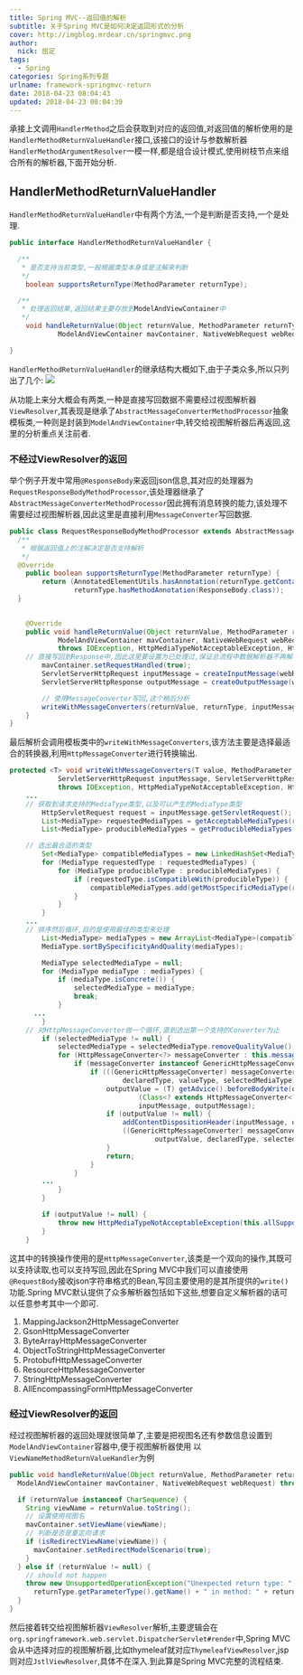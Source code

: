 ```yaml
---
title: Spring MVC--返回值的解析
subtitle: 关于Spring MVC是如何决定返回形式的分析
cover: http://imgblog.mrdear.cn/springmvc.png
author: 
  nick: 屈定
tags:
  - Spring
categories: Spring系列专题
urlname: framework-springmvc-return
date: 2018-04-23 08:04:43
updated: 2018-04-23 08:04:39
---
```

承接上文调用`HandlerMethod`之后会获取到对应的返回值,对返回值的解析使用的是`HandlerMethodReturnValueHandler`接口,该接口的设计与参数解析器`HandlerMethodArgumentResolver`一模一样,都是组合设计模式,使用树枝节点来组合所有的解析器,下面开始分析.

## HandlerMethodReturnValueHandler
`HandlerMethodReturnValueHandler`中有两个方法,一个是判断是否支持,一个是处理.
```java
public interface HandlerMethodReturnValueHandler {

  /**
   * 是否支持当前类型,一般根据类型本身或是注解来判断
   */
	boolean supportsReturnType(MethodParameter returnType);

  /**
   * 处理返回结果,返回结果主要存放到ModelAndViewContainer中
   */
	void handleReturnValue(Object returnValue, MethodParameter returnType,
			ModelAndViewContainer mavContainer, NativeWebRequest webRequest) throws Exception;

}
```
`HandlerMethodReturnValueHandler`的继承结构大概如下,由于子类众多,所以只列出了几个:
![](http://imgblog.mrdear.cn/1523765027.png?imageMogr2/thumbnail/!100p)

从功能上来分大概会有两类,一种是直接写回数据不需要经过视图解析器`ViewResolver`,其表现是继承了`AbstractMessageConverterMethodProcessor`抽象模板类,一种则是封装到`ModelAndViewContainer`中,转交给视图解析器后再返回,这里的分析重点关注前者.

### 不经过ViewResolver的返回
举个例子开发中常用`@ResponseBody`来返回json信息,其对应的处理器为`RequestResponseBodyMethodProcessor`,该处理器继承了`AbstractMessageConverterMethodProcessor`因此拥有消息转换的能力,该处理不需要经过视图解析器,因此这里是直接利用`MessageConverter`写回数据.
```java
public class RequestResponseBodyMethodProcessor extends AbstractMessageConverterMethodProcessor {
  /**
   * 根据返回值上的注解决定是否支持解析
   */
  @Override
	public boolean supportsReturnType(MethodParameter returnType) {
		return (AnnotatedElementUtils.hasAnnotation(returnType.getContainingClass(), ResponseBody.class) ||
				returnType.hasMethodAnnotation(ResponseBody.class));
  }
  

	@Override
	public void handleReturnValue(Object returnValue, MethodParameter returnType,
			ModelAndViewContainer mavContainer, NativeWebRequest webRequest)
			throws IOException, HttpMediaTypeNotAcceptableException, HttpMessageNotWritableException {
    // 直接写回到Response中,因此这里要设置为已处理过,保证总流程中数据解析器不再解析
		mavContainer.setRequestHandled(true);
		ServletServerHttpRequest inputMessage = createInputMessage(webRequest);
		ServletServerHttpResponse outputMessage = createOutputMessage(webRequest);

		// 使用MessageConverter写回,这个稍后分析
		writeWithMessageConverters(returnValue, returnType, inputMessage, outputMessage);
	}
}
```
最后解析会调用模板类中的`writeWithMessageConverters`,该方法主要是选择最适合的转换器,利用`HttpMessageConverter`进行转换输出.
```java
protected <T> void writeWithMessageConverters(T value, MethodParameter returnType,
			ServletServerHttpRequest inputMessage, ServletServerHttpResponse outputMessage)
			throws IOException, HttpMediaTypeNotAcceptableException, HttpMessageNotWritableException {
    ...
    // 获取到请求支持的MediaType类型,以及可以产生的MediaType类型
		HttpServletRequest request = inputMessage.getServletRequest();
		List<MediaType> requestedMediaTypes = getAcceptableMediaTypes(request);
		List<MediaType> producibleMediaTypes = getProducibleMediaTypes(request, valueType, declaredType);

    // 选出最合适的类型
		Set<MediaType> compatibleMediaTypes = new LinkedHashSet<MediaType>();
		for (MediaType requestedType : requestedMediaTypes) {
			for (MediaType producibleType : producibleMediaTypes) {
				if (requestedType.isCompatibleWith(producibleType)) {
					compatibleMediaTypes.add(getMostSpecificMediaType(requestedType, producibleType));
				}
			}
		}
    ...
    // 排序然后循环,目的是使用最佳的类型来处理
		List<MediaType> mediaTypes = new ArrayList<MediaType>(compatibleMediaTypes);
		MediaType.sortBySpecificityAndQuality(mediaTypes);

		MediaType selectedMediaType = null;
		for (MediaType mediaType : mediaTypes) {
			if (mediaType.isConcrete()) {
				selectedMediaType = mediaType;
				break;
			}
      ...
		}
    // 对HttpMessageConverter做一个循环,直到选出第一个支持的Converter为止
		if (selectedMediaType != null) {
			selectedMediaType = selectedMediaType.removeQualityValue();
			for (HttpMessageConverter<?> messageConverter : this.messageConverters) {
				if (messageConverter instanceof GenericHttpMessageConverter) {
					if (((GenericHttpMessageConverter) messageConverter).canWrite(
							declaredType, valueType, selectedMediaType)) {
						outputValue = (T) getAdvice().beforeBodyWrite(outputValue, returnType, selectedMediaType,
								(Class<? extends HttpMessageConverter<?>>) messageConverter.getClass(),
								inputMessage, outputMessage);
						if (outputValue != null) {
							addContentDispositionHeader(inputMessage, outputMessage);
							((GenericHttpMessageConverter) messageConverter).write(
									outputValue, declaredType, selectedMediaType, outputMessage);
						}
						return;
					}
				}
        ...
			}
		}

		if (outputValue != null) {
			throw new HttpMediaTypeNotAcceptableException(this.allSupportedMediaTypes);
		}
	}
```
这其中的转换操作使用的是`HttpMessageConverter`,该类是一个双向的操作,其既可以支持读取,也可以支持写回,因此在Spring MVC中我们可以直接使用`@RequestBody`接收json字符串格式的Bean,写回主要使用的是其所提供的`write()`功能.Spring MVC默认提供了众多解析器包括如下这些,想要自定义解析器的话可以任意参考其中一个即可.
1. MappingJackson2HttpMessageConverter
2. GsonHttpMessageConverter
3. ByteArrayHttpMessageConverter
4. ObjectToStringHttpMessageConverter
5. ProtobufHttpMessageConverter
6. ResourceHttpMessageConverter
7. StringHttpMessageConverter
8. AllEncompassingFormHttpMessageConverter

### 经过ViewResolver的返回
经过视图解析器的返回处理就很简单了,主要是把视图名还有参数信息设置到`ModelAndViewContainer`容器中,便于视图解析器使用
以`ViewNameMethodReturnValueHandler`为例
```java
public void handleReturnValue(Object returnValue, MethodParameter returnType,
  ModelAndViewContainer mavContainer, NativeWebRequest webRequest) throws Exception {

  if (returnValue instanceof CharSequence) {
    String viewName = returnValue.toString();
    // 设置使用视图名
    mavContainer.setViewName(viewName);
    // 判断是否是重定向请求
    if (isRedirectViewName(viewName)) {
      mavContainer.setRedirectModelScenario(true);
    }
  } else if (returnValue != null) {
    // should not happen
    throw new UnsupportedOperationException("Unexpected return type: " +
      returnType.getParameterType().getName() + " in method: " + returnType.getMethod());
  }
}
```
然后接着转交给视图解析器`ViewResolver`解析,主要逻辑会在`org.springframework.web.servlet.DispatcherServlet#render`中,Spring MVC会从中选择对应的视图解析器,比如thymeleaf就对应`ThymeleafViewResolver`,jsp则对应`JstlViewResolver`,具体不在深入.到此算是Spring MVC完整的流程结束.
